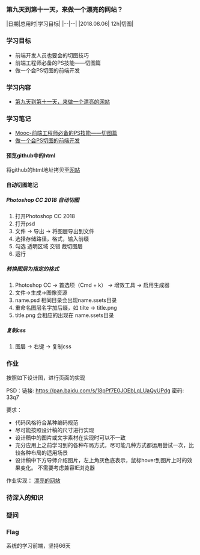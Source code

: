 ### 第九天到第十一天，来做一个漂亮的网站？

|日期|总用时|学习目标|
|--|--|
|2018.08.06| 12h|切图|

### 学习目标
- 前端开发人员也要会的切图技巧
- 前端工程师必备的PS技能——切图篇
- 做一个会PS切图的前端开发

### 学习内容
- [第九天到第十一天，来做一个漂亮的网站](http://ife.baidu.com/course/detail/id/43)

### 学习笔记
- [Mooc-前端工程师必备的PS技能——切图篇](https://www.imooc.com/learn/506)
- [做一个会PS切图的前端开发
](https://www.cnblogs.com/w-wanglei/p/5598336.html)

#### 预览github中的html
  将github的html地址拷贝至[网站](http://htmlpreview.github.io/)
#### 自动切图笔记

##### Photoshop CC 2018 自动切图
  1. 打开Photoshop CC 2018
  2. 打开psd
  3. 文件 -> 导出 -> 将图层导出到文件
  4. 选择存储路径，格式，输入前缀
  5. 勾选 透明区域 交错 裁切图层
  6. 运行

##### 转换图层为指定的格式
  1. Photoshop CC -> 首选项（Cmd + k） -> 增效工具 -> 启用生成器
  2. 文件->生成->图像资源
  3. name.psd 相同目录会出现name.ssets目录
  4. 重命名图层名字加后缀，如 tilte -> title.png
  5. title.png 会相应的出现在 name.ssets目录

##### 复制css
  1. 图层 -> 右键 -> 复制css

### 作业

按照如下设计图，进行页面的实现

PSD：链接: https://pan.baidu.com/s/18pPf7E0JOEbLqLUaQyUPdg 密码: 33q7

要求：
- 代码风格符合某种编码规范
- 尽可能按照设计稿的尺寸进行实现
- 设计稿中的图片或文字素材在实现时可以不一致
- 充分应用上之前学习到的各种布局方式，尽可能几种方式都运用尝试一次，比较各种布局的适用场景
- 设计稿中下方导师介绍图片，左上角灰色底表示，鼠标hover到图片上时的效果变化。
不需要考虑兼容IE浏览器

作业实现：
[漂亮的网站](https://codepen.io/mumubin/pen/JBBLYE)

### 待深入的知识

### 疑问

### Flag
系统的学习前端，坚持66天
